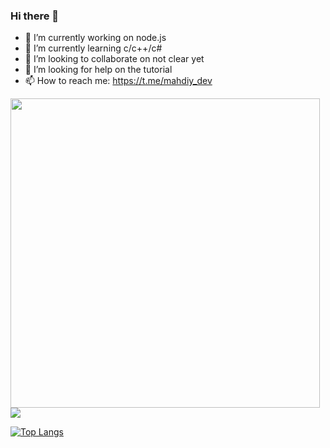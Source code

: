 ### Hi there 👋

- 🔭 I’m currently working on node.js
- 🌱 I’m currently learning c/c++/c#
- 👯 I’m looking to collaborate on not clear yet
- 🤔 I’m looking for help on the tutorial
- 📫 How to reach me: https://t.me/mahdiy_dev

<img width='495' src='https://github.com/MahdiyDev/img/blob/master/img.png' />

<img src='https://github-readme-stats.vercel.app/api?username=MahdiyDev&&show_icons=true&title_color=ffffff&icon_color=FF0000&text_color=ffffff&bg_color=4B0082' />

[![Top Langs](https://github-readme-stats.vercel.app/api/top-langs/?username=mahdiydev&theme=dark)](https://github.com/anuraghazra/github-readme-stats)
